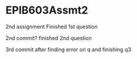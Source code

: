 # EPIB603Assmt2
2nd assignment
Finished 1st question

2nd commit?
finished 2nd question

3rd commit after finding error on q and finishing q3